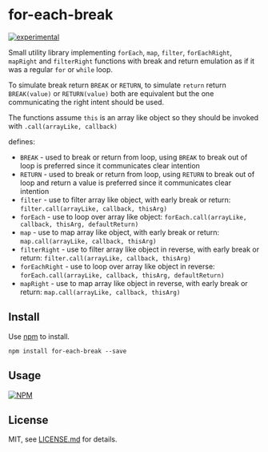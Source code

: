 # for-each-break

[![experimental](https://badges.github.io/stability-badges/dist/experimental.svg)](https://github.com/badges/stability-badges)

Small utility library implementing `forEach`, `map`, `filter`, `forEachRight`, `mapRight` and
`filterRight` functions with break and return emulation as if it was a regular `for` or `while`
loop.

To simulate break return `BREAK` or `RETURN`, to simulate `return` return `BREAK(value)` or
`RETURN(value)` both are equivalent but the one communicating the right intent should be used.

The functions assume `this` is an array like object so they should be invoked with
`.call(arrayLike, callback)`

defines:

<!-- @formatter:off -->

* `BREAK` - used to break or return from loop, using `BREAK` to break out of loop is preferred since it communicates clear intention
* `RETURN` - used to break or return from loop, using `RETURN` to break out of loop and return a value is preferred since it communicates clear intention
* `filter` - use to filter array like object, with early break or return: `filter.call(arrayLike, callback, thisArg)`
* `forEach` - use to loop over array like object: `forEach.call(arrayLike, callback, thisArg, defaultReturn)`
* `map` - use to map array like object, with early break or return: `map.call(arrayLike, callback, thisArg)`
* `filterRight` - use to filter array like object in reverse, with early break or return: `filter.call(arrayLike, callback, thisArg)`
* `forEachRight` - use to loop over array like object in reverse: `forEach.call(arrayLike, callback, thisArg, defaultReturn)`
* `mapRight` - use to map array like object in reverse, with early break or return: `map.call(arrayLike, callback, thisArg)`

<!-- @formatter:on -->

## Install

Use [npm](https://npmjs.com/) to install.

```
npm install for-each-break --save
```

## Usage

[![NPM](https://nodei.co/npm/for-each-break.png)](https://www.npmjs.com/package/for-each-break)

## License

MIT, see [LICENSE.md](https://github.com/vsch/for-each-break/blob/master/LICENSE.md) for
details.

